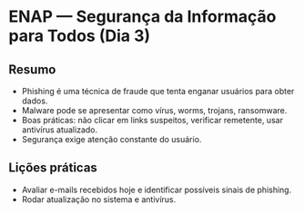 # ENAP — Segurança da Informação para Todos (Dia 3)

## Resumo
- Phishing é uma técnica de fraude que tenta enganar usuários para obter dados.
- Malware pode se apresentar como vírus, worms, trojans, ransomware.
- Boas práticas: não clicar em links suspeitos, verificar remetente, usar antivírus atualizado.
- Segurança exige atenção constante do usuário.

## Lições práticas
- Avaliar e-mails recebidos hoje e identificar possíveis sinais de phishing.
- Rodar atualização no sistema e antivírus.
